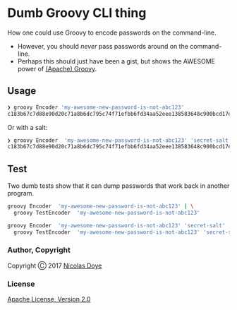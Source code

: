 # Dumb Groovy CLI thing

How one could use Groovy to encode passwords on the command-line.

* However, you should *never* pass passwords around on the command-line.
* Perhaps this should just have been a gist, but shows the AWESOME power of [(Apache) Groovy](http://groovy-lang.org/).

## Usage

```bash
❯ groovy Encoder 'my-awesome-new-password-is-not-abc123'
c183b67c7d88e90d20c71a8b6dc795c74f71efbb6fd34aa52eee138583648c900bcd17e6866e3d95
```

Or with a salt:

```bash
❯ groovy Encoder  'my-awesome-new-password-is-not-abc123' 'secret-salt'
c183b67c7d88e90d20c71a8b6dc795c74f71efbb6fd34aa52eee138583648c900bcd17e6866e3d95
```

## Test

Two dumb tests show that it can dump passwords that work back in another program.

```bash
groovy Encoder  'my-awesome-new-password-is-not-abc123' | \
  groovy TestEncoder  'my-awesome-new-password-is-not-abc123'
```

```bash
groovy Encoder  'my-awesome-new-password-is-not-abc123' 'secret-salt' | \
  groovy TestEncoder  'my-awesome-new-password-is-not-abc123' 'secret-salt'
```

### Author, Copyright

Copyright &#x24B8; 2017 [Nicolas Doye](https://worldofnic.org)

### License

[Apache License, Version 2.0](https://opensource.org/licenses/Apache-2.0)